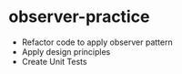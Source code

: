 # observer-practice

- Refactor code to apply observer pattern
- Apply design principles
- Create Unit Tests
